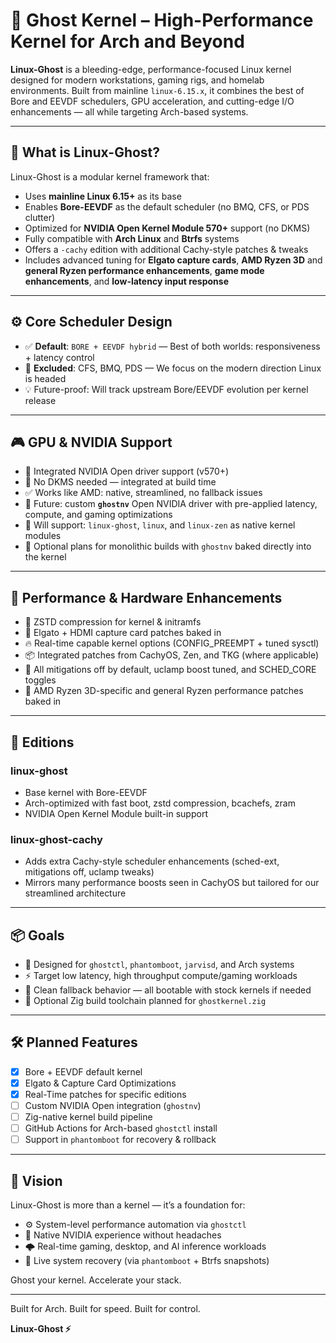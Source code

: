 # 👻 Ghost Kernel – High-Performance Kernel for Arch and Beyond

**Linux-Ghost** is a bleeding-edge, performance-focused Linux kernel designed for modern workstations, gaming rigs, and homelab environments. Built from mainline `linux-6.15.x`, it combines the best of Bore and EEVDF schedulers, GPU acceleration, and cutting-edge I/O enhancements — all while targeting Arch-based systems.

---

## 👻 What is Linux-Ghost?

Linux-Ghost is a modular kernel framework that:

* Uses **mainline Linux 6.15+** as its base
* Enables **Bore-EEVDF** as the default scheduler (no BMQ, CFS, or PDS clutter)
* Optimized for **NVIDIA Open Kernel Module 570+** support (no DKMS)
* Fully compatible with **Arch Linux** and **Btrfs** systems
* Offers a `-cachy` edition with additional Cachy-style patches & tweaks
* Includes advanced tuning for **Elgato capture cards**, **AMD Ryzen 3D** and **general Ryzen performance enhancements**, **game mode enhancements**, and **low-latency input response**

---

## ⚙️ Core Scheduler Design

* ✅ **Default**: `BORE + EEVDF hybrid` — Best of both worlds: responsiveness + latency control
* 🛑 **Excluded**: CFS, BMQ, PDS — We focus on the modern direction Linux is headed
* 💡 Future-proof: Will track upstream Bore/EEVDF evolution per kernel release

---

## 🎮 GPU & NVIDIA Support

* 🎯 Integrated NVIDIA Open driver support (v570+)
* 🚫 No DKMS needed — integrated at build time
* ✅ Works like AMD: native, streamlined, no fallback issues
* 🧪 Future: custom **`ghostnv`** Open NVIDIA driver with pre-applied latency, compute, and gaming optimizations
* 🧰 Will support: `linux-ghost`, `linux`, and `linux-zen` as native kernel modules
* 🧵 Optional plans for monolithic builds with `ghostnv` baked directly into the kernel

---

## 🧪 Performance & Hardware Enhancements

* 🚀 ZSTD compression for kernel & initramfs
* 🧠 Elgato + HDMI capture card patches baked in
* 🔥 Real-time capable kernel options (CONFIG\_PREEMPT + tuned sysctl)
* 📦 Integrated patches from CachyOS, Zen, and TKG (where applicable)
* 🧰 All mitigations off by default, uclamp boost tuned, and SCHED\_CORE toggles
* 🔧 AMD Ryzen 3D-specific and general Ryzen performance patches baked in

---

## 🔧 Editions

### linux-ghost

* Base kernel with Bore-EEVDF
* Arch-optimized with fast boot, zstd compression, bcachefs, zram
* NVIDIA Open Kernel Module built-in support

### linux-ghost-cachy

* Adds extra Cachy-style scheduler enhancements (sched-ext, mitigations off, uclamp tweaks)
* Mirrors many performance boosts seen in CachyOS but tailored for our streamlined architecture

---

## 📦 Goals

* 🧠 Designed for `ghostctl`, `phantomboot`, `jarvisd`, and Arch systems
* ⚡ Target low latency, high throughput compute/gaming workloads
* 🎯 Clean fallback behavior — all bootable with stock kernels if needed
* 🧰 Optional Zig build toolchain planned for `ghostkernel.zig`

---

## 🛠 Planned Features

* [x] Bore + EEVDF default kernel
* [x] Elgato & Capture Card Optimizations
* [x] Real-Time patches for specific editions
* [ ] Custom NVIDIA Open integration (`ghostnv`)
* [ ] Zig-native kernel build pipeline
* [ ] GitHub Actions for Arch-based `ghostctl` install
* [ ] Support in `phantomboot` for recovery & rollback

---

## 🔮 Vision

Linux-Ghost is more than a kernel — it’s a foundation for:

* ⚙️ System-level performance automation via `ghostctl`
* 🧬 Native NVIDIA experience without headaches
* 🌩️ Real-time gaming, desktop, and AI inference workloads
* 💾 Live system recovery (via `phantomboot` + Btrfs snapshots)

Ghost your kernel. Accelerate your stack.

---

Built for Arch. Built for speed. Built for control.

**Linux-Ghost ⚡**

